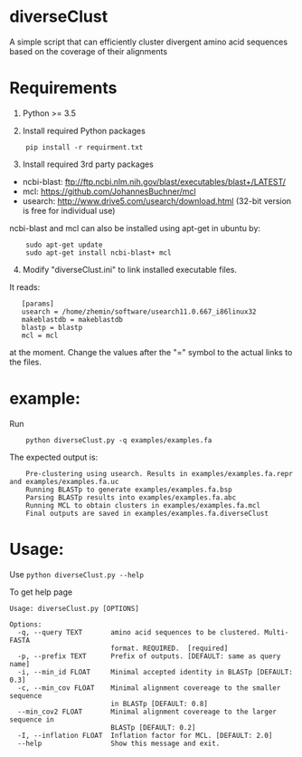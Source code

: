 # diverseClust
A simple script that can efficiently cluster divergent amino acid sequences based on the coverage of their alignments

# Requirements
1. Python >= 3.5

2. Install required Python packages
````
    pip install -r requirment.txt
````

3. Install required 3rd party packages

* ncbi-blast: ftp://ftp.ncbi.nlm.nih.gov/blast/executables/blast+/LATEST/
* mcl: https://github.com/JohannesBuchner/mcl
* usearch: http://www.drive5.com/usearch/download.html (32-bit version is free for individual use)

ncbi-blast and mcl can also be installed using apt-get in ubuntu by:

````
    sudo apt-get update
    sudo apt-get install ncbi-blast+ mcl
````



4. Modify "diverseClust.ini" to link installed executable files. 

It reads:
````
   [params]
   usearch = /home/zhemin/software/usearch11.0.667_i86linux32
   makeblastdb = makeblastdb
   blastp = blastp
   mcl = mcl
````
at the moment. Change the values after the "=" symbol to the actual links to the files.

# example:
Run
`````
    python diverseClust.py -q examples/examples.fa
`````
The expected output is:
`````
    Pre-clustering using usearch. Results in examples/examples.fa.repr and examples/examples.fa.uc
    Running BLASTp to generate examples/examples.fa.bsp
    Parsing BLASTp results into examples/examples.fa.abc
    Running MCL to obtain clusters in examples/examples.fa.mcl
    Final outputs are saved in examples/examples.fa.diverseClust
`````

# Usage:

Use
`
    python diverseClust.py --help
`

To get help page
````
Usage: diverseClust.py [OPTIONS]

Options:
  -q, --query TEXT       amino acid sequences to be clustered. Multi-FASTA
                         format. REQUIRED.  [required]
  -p, --prefix TEXT      Prefix of outputs. [DEFAULT: same as query name]
  -i, --min_id FLOAT     Minimal accepted identity in BLASTp [DEFAULT: 0.3]
  -c, --min_cov FLOAT    Minimal alignment covereage to the smaller sequence
                         in BLASTp [DEFAULT: 0.8]
  --min_cov2 FLOAT       Minimal alignment covereage to the larger sequence in
                         BLASTp [DEFAULT: 0.2]
  -I, --inflation FLOAT  Inflation factor for MCL. [DEFAULT: 2.0]
  --help                 Show this message and exit.
````

